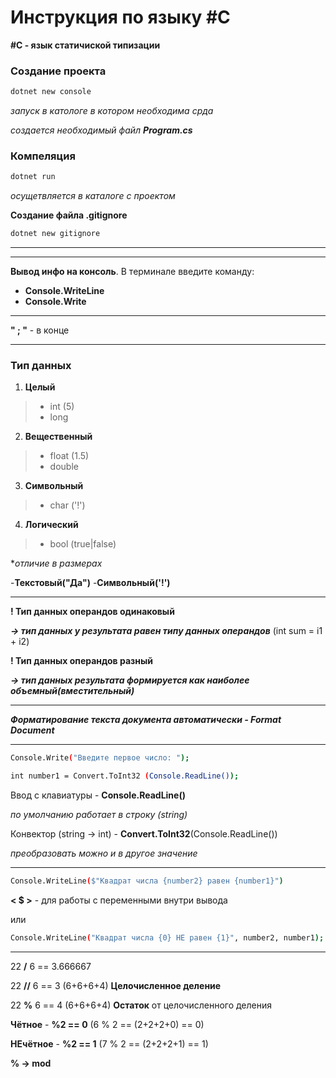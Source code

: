 # Инструкция по языку #C

**#C - язык статичиской типизации**

### Создание проекта
```sh
dotnet new console
```
_запуск в катологе в котором необходима срда_

_создается необходимый файл **Program.cs**_

### Компеляция
```sh
dotnet run
```
_осущетвляется в каталоге с проектом_

**Создание файла .gitignore**
```sh
dotnet new gitignore
```

___
___

 **Вывод инфо на консоль**.
В терминале введите команду:
- **Console.WriteLine**
- **Console.Write**
___
**" ; "** - в конце
___

### Тип данных  
1. **Целый**
>- int (5)
>- long

2. **Вещественный**
>- float (1.5)
>- double

3. **Символьный**
>- char ('!')

4. **Логический**
>- bool (true|false)

*_отличие в размерах_

-**Текстовый("Да")**
-**Символьный('!')**
___

**! Тип данных операндов одинаковый** 

_**-> тип данных у результата равен типу данных операндов**_ (int sum = i1 + i2)

**! Тип данных операндов разный**

_**-> тип данных результата формируется как наиболее объемный(вместительный)**_
___
_**Форматирование текста документа автоматически - Format Document**_
___

```sh
Console.Write("Введите первое число: ");
```
```sh
int number1 = Convert.ToInt32 (Console.ReadLine());
```
Ввод с клавиатуры - **Console.ReadLine()**

_по умолчанию работает в строку (string)_

Конвектор (string -> int) - **Convert.ToInt32**(Console.ReadLine())

_преобразовать можно и в другое значение_
___


```sh
Console.WriteLine($"Квадрат числа {number2} равен {number1}")
```
**< $ >** - для работы с переменными внутри вывода
 
 или

 ```sh
 Console.WriteLine("Квадрат числа {0} НЕ равен {1}", number2, number1);
 ```
 ___

 22 **/** 6 == 3.666667

 22 **//** 6 == 3 (6+6+6+4) 
 **Целочисленное деление**

 22 **%** 6 == 4 (6+6+6+4) **Остаток** от целочисленного деления

 **Чётное**  - **%2 == 0** (6 % 2 == (2+2+2+0) == 0)

  **НЕчётное**  - **%2 == 1** (7 % 2 == (2+2+2+1) == 1)

  **% -> mod**

 


